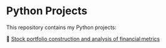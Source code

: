 # Python Projects

This repository contains my Python projects:

🔗 [Stock portfolio construction and analysis of financial metrics]([https://ton-nom.github.io/ton-repo/ton-fichier.html](https://mathildemortier.github.io/Python-Projects/Stock%20portfolio%20construction%20and%20analysis%20of%20financial%20metrics.html))
